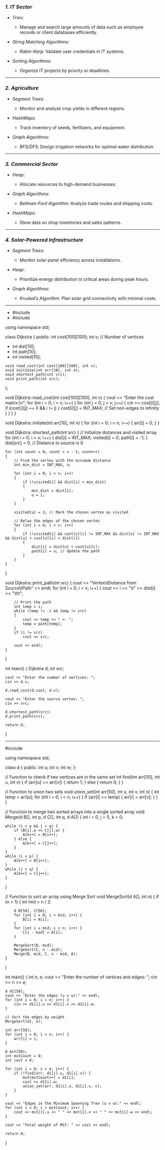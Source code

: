 ### *1. IT Sector*  
- *Tries*:  
  - Manage and search large amounts of data such as employee records or client databases efficiently.  

- *String Matching Algorithms*:  
  - *Rabin-Karp*: Validate user credentials in IT systems.  

- *Sorting Algorithms*:  
  - Organize IT projects by priority or deadlines.

---

### *2. Agriculture*  
- *Segment Trees*:  
  - Monitor and analyze crop yields in different regions.  

- *HashMaps*:  
  - Track inventory of seeds, fertilizers, and equipment.  

- *Graph Algorithms*:  
  - *BFS/DFS*: Design irrigation networks for optimal water distribution.

---

### *3. Commercial Sector*  
- *Heap*:  
  - Allocate resources to high-demand businesses.  

- *Graph Algorithms*:  
  - *Bellman-Ford Algorithm*: Analyze trade routes and shipping costs.  

- *HashMaps*:  
  - Store data on shop inventories and sales patterns.

---

### *4. Solar-Powered Infrastructure*  
- *Segment Trees*:  
  - Monitor solar panel efficiency across installations.  

- *Heap*:  
  - Prioritize energy distribution to critical areas during peak hours.  

- *Graph Algorithms*:  
  - *Kruskal’s Algorithm*: Plan solar grid connectivity with minimal costs.

---

- #include <iostream>
- #include <climits>

using namespace std;

class Dijkstra
{
public:
    int cost[100][100];
    int v; // Number of vertices
   -  int dist[10]; 
   - int path[10]; 
   - int visited[10]; 

    void read_cost(int cost[100][100], int v);
    void initiate(int arr[10], int n);
    void shortest_path(int src);
    void print_path(int src);
};

void Dijkstra::read_cost(int cost[100][100], int v)
{
    cout << "Enter the cost matrix:\n";
    for (int i = 0; i < v; i++)
    {
        for (int j = 0; j < v; j++)
        {
            cin >> cost[i][j];
            if (cost[i][j] == 0 && i != j)
            {
                cost[i][j] = INT_MAX; // Set non-edges to infinity
            }
        }
    }
}

void Dijkstra::initiate(int arr[10], int n)
{
    for (int i = 0; i < n; i++)
    {
        arr[i] = 0;
    }
}

void Dijkstra::shortest_path(int src)
{
    // Initialize distances and visited array
    for (int i = 0; i < v; i++)
    {
        dist[i] = INT_MAX;
        visited[i] = 0;
        path[i] = -1;
    }
    dist[src] = 0; // Distance to source is 0

    for (int count = 0; count < v - 1; count++)
    {
        // Find the vertex with the minimum distance
        int min_dist = INT_MAX, u;

        for (int i = 0; i < v; i++)
        {
            if (!visited[i] && dist[i] < min_dist)
            {
                min_dist = dist[i];
                u = i;
            }
        }

        visited[u] = 1; // Mark the chosen vertex as visited

        // Relax the edges of the chosen vertex
        for (int i = 0; i < v; i++)
        {
            if (!visited[i] && cost[u][i] != INT_MAX && dist[u] != INT_MAX && dist[u] + cost[u][i] < dist[i])
            {
                dist[i] = dist[u] + cost[u][i];
                path[i] = u; // Update the path
            }
        }
    }
}

void Dijkstra::print_path(int src)
{
    cout << "Vertex\tDistance from Source\tPath" << endl;
    for (int i = 0; i < v; i++)
    {
        cout << i << "\t" << dist[i] << "\t\t";

        // Print the path
        int temp = i;
        while (temp != -1 && temp != src)
        {
            cout << temp << " <- ";
            temp = path[temp];
        }
        if (i != src)
            cout << src;

        cout << endl;
    }
}

int main()
{
    Dijkstra d;
    int src;

    cout << "Enter the number of vertices: ";
    cin >> d.v;

    d.read_cost(d.cost, d.v);

    cout << "Enter the source vertex: ";
    cin >> src;

    d.shortest_path(src);
    d.print_path(src);

    return 0;
}

---

#include <iostream>

using namespace std;

class d {
public:
    int u;
    int v;
    int w;
};

// Function to check if two vertices are in the same set
int find(int arr[50], int u, int v) {
    if (arr[u] == arr[v]) {
        return 1;
    } else {
        return 0;
    }
}

// Function to union two sets
void union_set(int arr[50], int u, int v, int n) {
    int temp = arr[u];
    for (int i = 0; i < n; i++) {
        if (arr[i] == temp) {
            arr[i] = arr[v];
        }
    }
}

// Function to merge two sorted arrays into a single sorted array
void Merge(d B[], int p, d C[], int q, d A[]) {
    int i = 0, j = 0, k = 0;

    while (i < p && j < q) {
        if (B[i].w <= C[j].w) {
            A[k++] = B[i++];
        } else {
            A[k++] = C[j++];
        }
    }
    while (i < p) {
        A[k++] = B[i++];
    }
    while (j < q) {
        A[k++] = C[j++];
    }
}

// Function to sort an array using Merge Sort
void MergeSort(d A[], int n) {
    if (n > 1) {
        int mid = n / 2;

        d B[50], C[50];
        for (int i = 0; i < mid; i++) {
            B[i] = A[i];
        }
        for (int i = mid; i < n; i++) {
            C[i - mid] = A[i];
        }

        MergeSort(B, mid);
        MergeSort(C, n - mid);
        Merge(B, mid, C, n - mid, A);
    }
}

int main() {
    int n, e;
    cout << "Enter the number of vertices and edges: ";
    cin >> n >> e;

    d d1[50];
    cout << "Enter the edges (u v w):" << endl;
    for (int i = 0; i < e; i++) {
        cin >> d1[i].u >> d1[i].v >> d1[i].w;
    }

    // Sort the edges by weight
    MergeSort(d1, e);

    int arr[50];
    for (int i = 0; i < n; i++) {
        arr[i] = i;
    }

    d mst[50];
    int mstCount = 0;
    int cost = 0;

    for (int i = 0; i < e; i++) {
        if (!find(arr, d1[i].u, d1[i].v)) {
            mst[mstCount++] = d1[i];
            cost += d1[i].w;
            union_set(arr, d1[i].u, d1[i].v, n);
        }
    }

    cout << "Edges in the Minimum Spanning Tree (u v w):" << endl;
    for (int i = 0; i < mstCount; i++) {
        cout << mst[i].u << " " << mst[i].v << " " << mst[i].w << endl;
    }

    cout << "Total weight of MST: " << cost << endl;

    return 0;
}
